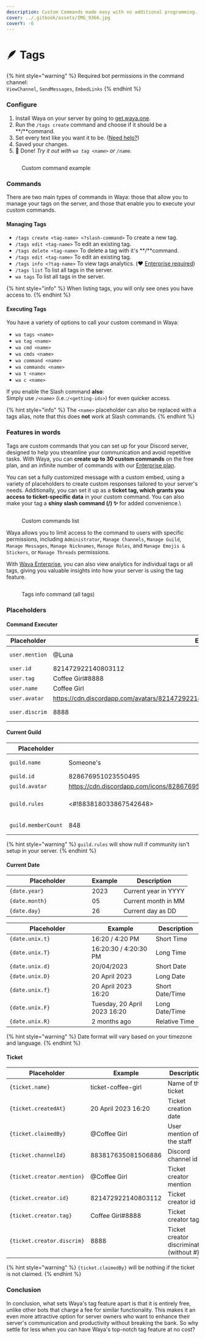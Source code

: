 ```yaml
---
description: Custom Commands made easy with no additional programming.
cover: ../.gitbook/assets/IMG_9366.jpg
coverY: -6
---
```


# 🪶 Tags

{% hint style="warning" %}
Required bot permissions in the command channel:\
`ViewChannel`, `SendMessages`, `EmbedLinks`
{% endhint %}

### Configure

1. Install Waya on your server by going to [get.waya.one](https://get.waya.one).
2. Run the `/tags create` command and choose if it should be a \*\*/\*\*command.
3. Set every text like you want it to be. ([Need help?](https://lunish.nl/support))
4. Saved your changes.
5. 🎉 Done! _Try it out with `wa tag <name>` or `/name`._

<figure><img src="../.gitbook/assets/image (4) (1).png" alt=""><figcaption><p>Custom command example</p></figcaption></figure>

### Commands

There are two main types of commands in Waya: those that allow you to manage your tags on the server, and those that enable you to execute your custom commands.

#### Managing Tags

* `/tags create <tag-name> <?slash-command>` To create a new tag.
* `/tags edit <tag-name>` To edit an existing tag.
* `/tags delete <tag-name>` To delete a tag with it's \*\*/\*\*command.
* `/tags edit <tag-name>` To edit an existing tag.
* `/tags info <?tag-name>` To view tags analytics. (❤️ [Enterprise required](https://waya.one/enterprise))
* `/tags list` To list all tags in the server.
* `wa tags` To list all tags in the server.

{% hint style="info" %}
When listing tags, you will only see ones you have access to.
{% endhint %}

#### Executing Tags

You have a variety of options to call your custom command in Waya:

* `wa tags <name>`
* `wa tag <name>`
* `wa cmd <name>`
* `wa cmds <name>`
* `wa command <name>`
* `wa commands <name>`
* `wa t <name>`
* `wa c <name>`

If you enable the Slash command **also**:\
Simply use `/<name>` (i.e.:`/<getting-ids>`) for even quicker access.

{% hint style="info" %}
The `<name>` placeholder can also be replaced with a tags alias, note that this does **not** work at Slash commands.
{% endhint %}

### Features in words

Tags are custom commands that you can set up for your Discord server, designed to help you streamline your communication and avoid repetitive tasks. With Waya, you can **create up to 30 custom commands** on the free plan, and an infinite number of commands with our [Enterprise plan](https://waya.one/enterprise).

You can set a fully customized message with a custom embed, using a variety of placeholders to create custom responses tailored to your server's needs. Additionally, you can set it up as a **ticket tag, which grants you access to ticket-specific data** in your custom command. You can also make your tag a **shiny slash command (/) ✨** for added convenience.\\

<figure><img src="../.gitbook/assets/image (3) (1) (2).png" alt=""><figcaption><p>Custom commands list</p></figcaption></figure>

Waya allows you to limit access to the command to users with specific permissions, including `Administrator`, `Manage Channels`, `Manage Guild`, `Manage Messages`, `Manage Nicknames`, `Manage Roles`, and `Manage Emojis & Stickers`, or `Manage Threads` permissions.

With [Waya Enterprise](https://waya.one/enterprise), you can also view analytics for individual tags or all tags, giving you valuable insights into how your server is using the tag feature.

<figure><img src="../.gitbook/assets/image (4) (2) (1).png" alt=""><figcaption><p>Tags info command (all tags)</p></figcaption></figure>

### Placeholders

#### Command Executer

<table><thead><tr><th width="171.33333333333331">Placeholder</th><th width="353.0625">Example</th><th>Description</th></tr></thead><tbody><tr><td><code>user.mention</code></td><td>@Luna</td><td>User mention</td></tr><tr><td><code>user.id</code></td><td>821472922140803112</td><td>User id</td></tr><tr><td><code>user.tag</code></td><td>Coffee Girl#8888</td><td>User tag</td></tr><tr><td><code>user.name</code></td><td>Coffee Girl</td><td>Username</td></tr><tr><td><code>user.avatar</code></td><td><a href="https://cdn.discordapp.com/avatars/821472922140803112/4a0d2627b54af074656245c8c6f6b9fc.png?size=2048">https://cdn.discordapp.com/avatars/821472922140803112/4a0d2627b54af074656245c8c6f6b9fc.png</a></td><td>Avatar URL</td></tr><tr><td><code>user.discrim</code></td><td>8888</td><td>Discriminator (without #)</td></tr></tbody></table>

#### Current Guild

<table><thead><tr><th width="220">Placeholder</th><th width="321.3333333333333">Example</th><th>Description</th></tr></thead><tbody><tr><td><code>guild.name</code></td><td>Someone's</td><td>Server name</td></tr><tr><td><code>guild.id</code></td><td>828676951023550495</td><td>Server id</td></tr><tr><td><code>guild.avatar</code></td><td><a href="https://cdn.discordapp.com/icons/828676951023550495/a_d05303b604aa28b9c13eca7b5e804349.gif?size=512">https://cdn.discordapp.com/icons/828676951023550495/a_d05303b604aa28b9c13eca7b5e804349.gif</a></td><td>Icon URL</td></tr><tr><td><code>guild.rules</code></td><td>&#x3C;#!883818033867542648></td><td>Rules channel mention</td></tr><tr><td><code>guild.memberCount</code></td><td>848</td><td>Member count</td></tr></tbody></table>

{% hint style="warning" %}
`guild.rules` will show null if community isn't setup in your server.
{% endhint %}

#### Current Date

<table><thead><tr><th width="200.33333333333331">Placeholder</th><th>Example</th><th>Description</th></tr></thead><tbody><tr><td><code>{date.year}</code></td><td>2023</td><td>Current year in YYYY</td></tr><tr><td><code>{date.month}</code></td><td>05</td><td>Current month in MM</td></tr><tr><td><code>{date.day}</code></td><td>26</td><td>Current day as DD</td></tr></tbody></table>

<table><thead><tr><th width="199.33333333333331">Placeholder</th><th>Example</th><th>Description</th></tr></thead><tbody><tr><td><code>{date.unix.t}</code></td><td>16:20 / 4:20 PM</td><td>Short Time</td></tr><tr><td><code>{date.unix.T}</code></td><td>16:20:30 / 4:20:30 PM</td><td>Long Time</td></tr><tr><td><code>{date.unix.d}</code></td><td>20/04/2023</td><td>Short Date</td></tr><tr><td><code>{date.unix.D}</code></td><td>20 April 2023</td><td>Long Date</td></tr><tr><td><code>{date.unix.f}</code></td><td>20 April 2023 16:20</td><td>Short Date/Time</td></tr><tr><td><code>{date.unix.F}</code></td><td>Tuesday, 20 April 2023 16:20</td><td>Long Date/Time</td></tr><tr><td><code>{date.unix.R}</code></td><td>2 months ago</td><td>Relative Time</td></tr></tbody></table>

{% hint style="warning" %}
Date format will vary based on your timezone and language.
{% endhint %}

#### Ticket

<table><thead><tr><th width="288">Placeholder</th><th width="209.33333333333331">Example</th><th>Description</th></tr></thead><tbody><tr><td><code>{ticket.name}</code></td><td>ticket-coffee-girl</td><td>Name of the ticket</td></tr><tr><td><code>{ticket.createdAt}</code></td><td>20 April 2023 16:20</td><td>Ticket creation date</td></tr><tr><td><code>{ticket.claimedBy}</code></td><td>@Coffee Girl</td><td>User mention of the staff</td></tr><tr><td><code>{ticket.channelId}</code></td><td>883817635081506886</td><td>Discord channel id</td></tr><tr><td><code>{ticket.creator.mention}</code></td><td>@Coffee Girl</td><td>Ticket creator mention</td></tr><tr><td><code>{ticket.creator.id}</code></td><td>821472922140803112</td><td>Ticket creator id</td></tr><tr><td><code>{ticket.creator.tag}</code></td><td>Coffee Girl#8888</td><td>Ticket creator tag</td></tr><tr><td><code>{ticket.creator.discrim}</code></td><td>8888</td><td>Ticket creator discriminator (without #)</td></tr></tbody></table>

{% hint style="warning" %}
`{ticket.claimedBy}` will be nothing if the ticket is not claimed.
{% endhint %}

### Conclusion

In conclusion, what sets Waya's tag feature apart is that it is entirely free, unlike other bots that charge a fee for similar functionality. This makes it an even more attractive option for server owners who want to enhance their server's communication and productivity without breaking the bank. So why settle for less when you can have Waya's top-notch tag feature at no cost?
